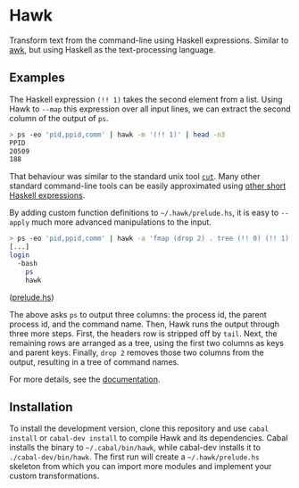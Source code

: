 # Hawk

Transform text from the command-line using Haskell expressions. Similar to [awk](http://cm.bell-labs.com/cm/cs/awkbook/index.html), but using Haskell as the text-processing language.


## Examples

The Haskell expression `(!! 1)` takes the second element from a list. Using Hawk to `--map` this expression over all input lines, we can extract the second column of the output of `ps`.

```bash
> ps -eo 'pid,ppid,comm' | hawk -m '(!! 1)' | head -n3
PPID
20509
188
```

That behaviour was similar to the standard unix tool [`cut`](http://en.m.wikipedia.org/wiki/Cut_%28Unix%29). Many other standard command-line tools can be easily approximated using [other short Haskell expressions](http://www.haskell.org/haskellwiki/Simple_Unix_tools).

By adding custom function definitions to `~/.hawk/prelude.hs`, it is easy to `--apply` much more advanced manipulations to the input.

```bash
> ps -eo 'pid,ppid,comm' | hawk -a 'fmap (drop 2) . tree (!! 0) (!! 1) . tail'
[...]
login
  -bash
    ps
    hawk
```
([prelude.hs](doc/tree/prelude.hs))

The above asks `ps` to output three columns: the process id, the parent process id, and the command name. Then, Hawk runs the output through three more steps. First, the headers row is stripped off by `tail`. Next, the remaining rows are arranged as a tree, using the first two columns as keys and parent keys. Finally, `drop 2` removes those two columns from the output, resulting in a tree of command names.

For more details, see the [documentation](doc/README.md).


## Installation

To install the development version, clone this repository and use `cabal install` or `cabal-dev install` to compile Hawk and its dependencies. Cabal installs the binary to `~/.cabal/bin/hawk`, while cabal-dev installs it to `./cabal-dev/bin/hawk`. The first run will create a `~/.hawk/prelude.hs` skeleton from which you can import more modules and implement your custom transformations.
